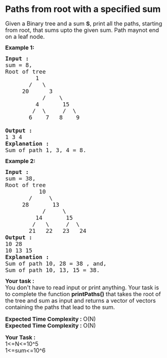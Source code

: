 Paths from root with a specified sum
===

<div class="problems_problem_content__Xm_eO"><p><span style="font-size:18px">Given a Binary tree and a sum&nbsp;<strong>S</strong>, print all the paths, starting from root, that sums upto the given sum. Path maynot end on a leaf node.</span></p>

<p><strong><span style="font-size:18px">Example 1:</span></strong></p>

<pre><span style="font-size:18px"><strong>Input : </strong>
sum = 8,
Root of tree
         1
       /   \
     20      3
           /    \
         4       15   
        /  \     /  \
       6    7   8    9      

<strong>Output :</strong>
1 3 4
<strong>Explanation : </strong>
Sum of path 1, 3, 4 = 8.</span></pre>

<p><strong><span style="font-size:18px">Example 2:</span></strong></p>

<pre><span style="font-size:18px"><strong>Input : </strong>
sum = 38,
Root of tree
          10
       /     \
     28       13
           /     \
         14       15
        /   \     /  \
       21   22   23   24
<strong>Output :</strong>
10 28
10 13 15  
<strong>Explanation :</strong>
Sum of path 10, 28 = 38 , and, 
Sum of path 10, 13, 15 = 38.</span></pre>

<div><strong><span style="font-size:18px">Your task :</span></strong></div>

<div><span style="font-size:18px">You don't have to read input or print anything. Your task is to complete the function <strong>printPaths()</strong> that takes the root of the tree and sum as input and returns a vector of vectors containing the paths that lead to the sum.</span></div>

<div>&nbsp;</div>

<div><strong><span style="font-size:18px">Expected Time Complexity : </span></strong><span style="font-size:18px">O(N)</span></div>

<div><strong><span style="font-size:18px">Expected Time Complexity : </span></strong><span style="font-size:18px">O(N)</span></div>

<div>&nbsp;</div>

<div><strong><span style="font-size:18px">Your Task :</span></strong></div>

<div><span style="font-size:18px">1&lt;=N&lt;=10^5</span></div>

<div><span style="font-size:18px">1&lt;=sum&lt;=10^6</span></div>
</div>